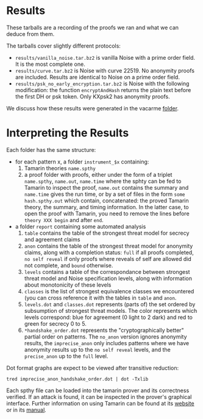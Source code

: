 # Results

These tarballs are a recording of the proofs we ran and what we can deduce from them.

The tarballs cover slightly different protocols:
* `results/vanilla_noise.tar.bz2` is vanilla Noise with a prime order field. It is the most complete one.
* `results/curve.tar.bz2` is Noise with curve 22519. No anonymity proofs are included. Results are identical
to Noise on a prime order field.
* `results/psk_no_early_encryption.tar.bz2` is Noise with the following
  modification: the function `encryptAndHash` returns the plain text before the
  first DH or psk token. Only KXpsk2 has anonymity proofs.

We discuss how these results were generated in the vacarme [folder](https://github.com/symphorien/spectral-noise-analysis-usenix-artifact/tree/master/vacarme). 

# Interpreting the Results

Each folder has the same structure:
* for each pattern x, a folder `instrument_$x` containing:
  1. Tamarin theories `name.spthy`
  2. a proof folder with proofs, either under the form of a triplet `name.spthy`,
     `name.out`, `name.time` where the sphty can be fed to Tamarin to inspect the
     proof, `name.out` contains the summary and `name.time` gives the run time,
     or by a set of files in the form `some hash.spthy.out` which contain,
     concatenated: the proved Tamarin theory, the summary, and timing
     information. In the latter case, to open the proof with Tamarin, you need to
     remove the lines before `theory XXX begin` and after `end`.
* a folder `report` containing some automated analysis
  1. `table` contains the table of the strongest threat model for secrecy and
     agreement claims
  2. `anon` contains the table of the strongest threat model for anonymity
     claims, along with a completion status: `full` if all proofs completed, `no
     self reveal` if only proofs where reveals of self are allowed did not
     complete, and `bound` otherwise.
  3. `levels` contains a table of the correspondance between strongest threat
     model and Noise specification levels, along with information about
     monotonicity of these levels
  4. `classes` is the list of strongest equivalence classes we encountered (you can
  cross reference it with the tables in `table` and `anon`.
  5. `levels.dot` and `classes.dot` represents (parts of) the set ordered by
     subsumption of strongest threat models. The color represents which levels
     correspond: blue for agreement (0 light to 2 dark) and red to green for
     secrecy 0 to 5.
  6. `*handshake_order.dot` represents the "cryptographically better" partial order
  on patterns. The `no_anon` version ignores anonymity results, the `imprecise_anon`
  only includes patterns where we have anonymity results up to the `no self reveal` levels,
  and the `precise_anon` up to the `full` level.

Dot format graphs are expect to be viewed after transitive reduction:
```
tred imprecise_anon_handshake_order.dot | dot -Txlib
```

Each spthy file can be loaded into the tamarin prover and its correctness verified. If an attack is found, it can be inspected in the prover's graphical interface. Further information on using Tamarin can be found at its [website](https://tamarin-prover.github.io/) or in its [manual](https://tamarin-prover.github.io/manual/tex/tamarin-manual.pdf).

